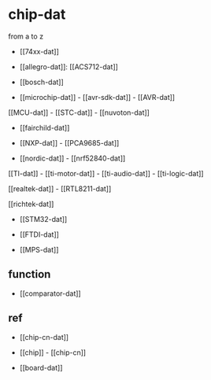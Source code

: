 

# chip-dat 

from a to z 

- [[74xx-dat]]

- [[allegro-dat]]: [[ACS712-dat]]

- [[bosch-dat]]




- [[microchip-dat]] - [[avr-sdk-dat]] - [[AVR-dat]]

[[MCU-dat]] - [[STC-dat]] - [[nuvoton-dat]]

- [[fairchild-dat]] 

- [[NXP-dat]] - [[PCA9685-dat]]

- [[nordic-dat]] - [[nrf52840-dat]]

[[TI-dat]] - [[ti-motor-dat]] - [[ti-audio-dat]] - [[ti-logic-dat]]

[[realtek-dat]] - [[RTL8211-dat]]

[[richtek-dat]]

- [[STM32-dat]]

- [[FTDI-dat]]

- [[MPS-dat]]


## function 

- [[comparator-dat]]

## ref 

- [[chip-cn-dat]]

- [[chip]] - [[chip-cn]]

- [[board-dat]]